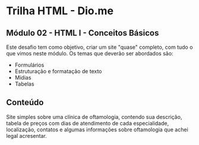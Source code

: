 # Trilha HTML - Dio.me
## Módulo 02 - HTML I - Conceitos Básicos

Este desafio tem como objetivo, criar um site "quase" completo, com tudo o que vimos neste módulo. Os temas que deverão ser abordados são:
- Formulários
- Estruturação e formatação de texto
- Mídias
- Tabelas

## Conteúdo
Site simples sobre uma clínica de oftamologia, contendo sua descrição, tabela de preços com dias de atendimento de cada especialidade, localização, contatos e algumas informações sobre oftamologia que achei legal acresentar.

